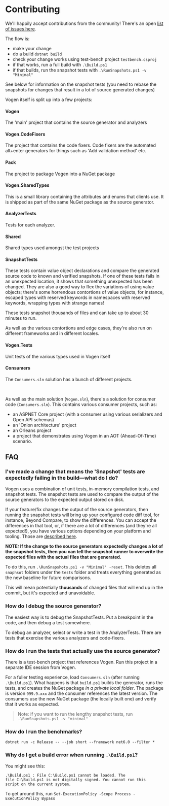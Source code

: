 # Contributing

We'll happily accept contributions from the community!  There's an open [list of issues here](https://github.com/SteveDunn/Vogen/issues).

The flow is:

* make your change
* do a build `dotnet build`
* check your change works using test-bench project `testbench.csproj`
* if that works, run a full build with `.\Build.ps1`
* if that builds, run the snapshot tests with `.\RunSnapshots.ps1 -v "Minimal"`

See below for information on the snapshot tests (you need to rebase the snapshots for changes that result in a lot of source generated changes)
 
Vogen itself is split up into a few projects:
#### Vogen
The 'main' project that contains the source generator and analyzers

#### Vogen.CodeFixers
The project that contains the code fixers. Code fixers are the automated alt+enter generators for things such as 'Add validation method' etc.

#### Pack
The project to package Vogen into a NuGet package

#### Vogen.SharedTypes
This is a small library containing the attributes and enums that clients use. It is shipped as part of the same NuGet package as the source generator.

#### AnalyzerTests
Tests for each analyzer.

#### Shared
Shared types used amongst the test projects

#### SnapshotTests
These tests contain value object declarations and compare the generated source code to known and verified snapshots.
If one of these tests fails in an unexpected location, it shows that something unexpected has been changed.
They are also a good way to flex the variations of using value objects; there's some horrendous contortions of value objects, for instance, escaped types with reserved keywords in namespaces with reserved keywords, wrapping types with strange names!

These tests snapshot thousands of files and can take up to about 30 minutes to run.

As well as the various contortions and edge cases, they're also run on different frameworks and in different locales.

#### Vogen.Tests
Unit tests of the various types used in Vogen itself

#### Consumers
The `Consumers.sln` solution has a bunch of different projects.

<br/>

As well as the main solution (`Vogen.sln`), there's a solution for consumer code (`Consumers.sln`). This contains various consumer projects, such as:
* an ASPNET Core project (with a consumer using various serializers and Open API schemas)
* an 'Onion architecture' project
* an Orleans project
* a project that demonstrates using Vogen in an AOT (Ahead-Of-Time) scenario.

## FAQ

### I've made a change that means the 'Snapshot' tests are expectedly failing in the build—what do I do?

Vogen uses a combination of unit tests, in-memory compilation tests, and snapshot tests. The snapshot tests are used
to compare the output of the source generators to the expected output stored on disk.

If your feature/fix changes the output of the source generators, then running the snapshot tests will bring up your
configured code diff tool, for instance, Beyond Compare, to show the differences. You can accept the differences in that
tool, or, if there are a lot of differences (and they're all expected!), you have various options depending on your
platform and tooling. Those are [described here](https://github.com/VerifyTests/Verify/blob/main/docs/clipboard.md).

**NOTE: If the change to the source generators expectedly changes a lot of the snapshot tests, then you can tell the
snapshot runner to overwrite the expected files with the actual files that are generated.**

To do this, run `.\RunSnapshots.ps1 -v "Minimal" -reset`. 
This deletes all `snaphsot` folders under the `tests` folder and treats everything generated as the new baseline for future comparisons.

This will mean potentially **thousands** of changed files that will end up in the commit, but it's expected and unavoidable.

### How do I debug the source generator?

The easiest way is to debug the SnapshotTests. Put a breakpoint in the code, and then debug a test somewhere.

To debug an analyzer, select or write a test in the AnalyzerTests. There are tests that exercise the various analyzers and code-fixers.

### How do I run the tests that actually use the source generator?

There is a test-bench project that references Vogen. Run this project in a separate IDE session from Vogen. 

For a fuller testing experience, load `Consumers.sln` (after running `.\Build.ps1`). 
What happens is that `build.ps1` builds the generator, runs
the tests, and creates the NuGet package _in a private local folder_. The package is version `999.9.xxx` and the consumer
references the latest version. The consumers use the new NuGet package (the locally built one) and verify that it works as expected.

> Note: if you want to run the lengthy snapshot tests, run `.\RunSnapshots.ps1 -v "minimal"`

### How do I run the benchmarks?

`dotnet run -c Release -- --job short --framework net6.0 --filter *`

### Why do I get a build error when running `.\Build.ps1`?

You might see this:
```
.\Build.ps1 : File C:\Build.ps1 cannot be loaded. The 
file C:\Build.ps1 is not digitally signed. You cannot run this 
script on the current system. 
```

To get around this, run `Set-ExecutionPolicy -Scope Process -ExecutionPolicy Bypass`
